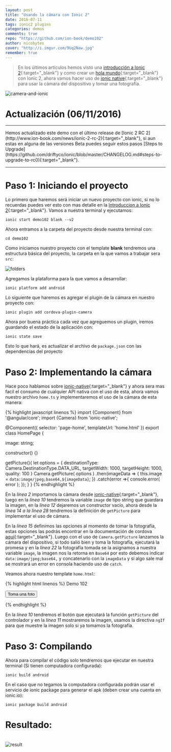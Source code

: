 ```yaml
---
layout: post
title: "Usando la cámara con Ionic 2"
date: 2016-07-11
tags: ionic2 plugins
categories: demos
comments: true
repo: "https://github.com/ion-book/demo102"
author: nicobytes
cover: "http://i.imgur.com/9Uq2Naw.jpg"
remember: true
---
```


> En los últimos artículos hemos visto una [introducción a Ionic 2](http://www.ion-book.com/ionic2/introIonic2){:target="_blank"} y como crear un [hola mundo](http://www.ion-book.com/ionic2/ionic2){:target="_blank"} con Ionic 2, ahora vamos hacer uso de [ionic native](http://www.ion-book.com/ionic2/ionic-native){:target="_blank"} para usar la cámara del dispositivo y tomar una fotografía.

<img class="img-responsive" src="http://i.imgur.com/9Uq2Naw.jpg" alt="camera-and-ionic">

# Actualización (06/11/2016)
<hr/>
Hemos actualizado este demo con el último release de [Ionic 2 RC 2](http://www.ion-book.com/news/ionic-2-rc-2){:target="_blank"}, si aun estas en alguna de las versiones Beta puedes seguir estos pasos [Steps to Upgrade](https://github.com/driftyco/ionic/blob/master/CHANGELOG.md#steps-to-upgrade-to-rc0){:target="_blank"}.

<hr/>

# Paso 1: Iniciando el proyecto

Lo primero que haremos será iniciar un nuevo proyecto con ionic, si no lo recuerdas puedes ver esto con mas detalle en la [Introduccion a Ionic 2](http://www.ion-book.com/ionic2/ionic2){:target="_blank"}.
Vamos a nuestra terminal y ejecutamos:

```
ionic start demo102 blank --v2
```

Ahora entramos a la carpeta del proyecto desde nuestra terminal con:

```
cd demo102
```

Como iniciamos nuestro proyecto con el template **blank** tendremos una estructura básica del proyecto, la carpeta en la que vamos a trabajar sera `src`:

<img class="img-responsive center-block" src="https://firebasestorage.googleapis.com/v0/b/ion-book.appspot.com/o/demos%2Fdemo102%2FScreenshot%20from%202016-11-06%2012-46-16.png?alt=media" alt="folders">

Agregamos la plataforma para la que vamos a desarrollar:

```
ionic platform add android
```

Lo siguiente que haremos es agregar el plugin de la cámara en nuestro proyecto con:

```
ionic plugin add cordova-plugin-camera
```

Ahora por buena práctica cada vez que agreguemos un plugin, iremos guardando el estado de la aplicación con:

```
ionic state save
```

Esto lo que hará, es actualizar el archivo de `package.json` con las dependencias del proyecto

# Paso 2: Implementando la cámara

Hace poco hablamos sobre [ionic-native](http://www.ion-book.com/ionic2/ionic-native){:target="_blank"} y ahora sera mas facil el consumo de cualquier API nativa con el uso de esta, ahora vamos nuestro archivo `home.ts` y implementaremos el uso de la cámara de esta manera:

{% highlight javascript linenos %}
import {Component} from '@angular/core';
import {Camera} from 'ionic-native';

@Component({
  selector: 'page-home',
  templateUrl: 'home.html'
})
export class HomePage {

  image: string;

  constructor() {}

  getPicture(){
    let options = {
      destinationType: Camera.DestinationType.DATA_URL,
      targetWidth: 1000,
      targetHeight: 1000,
      quality: 100
    }
    Camera.getPicture( options )
    .then(imageData => {
      this.image = `data:image/jpeg;base64,${imageData}`;
    })
    .catch(error =>{
      console.error( error );
    });
  }
}
{% endhighlight %}

En la *línea 2* importamos la cámara desde [ionic-native](http://www.ion-book.com/ionic2/ionic-native){:target="_blank"}, luego en la *línea 10* tendremos la variable `image` de tipo string que guardara la imagen, en la *línea 12* dejaremos un constructor vacío, ahora desde la *línea 14 a la línea 28* tendremos la definición de `getPicture` para implementar el uso de cámara.

En la *línea 15* definimos las opciones al momento de tomar la fotografía, estas opciones las podrás encontrar en la documentación de cordova [aquí](https://github.com/apache/cordova-plugin-camera#cameracameraoptions--object){:target="_blank"}. Luego con el uso de `Camera.getPicture` lanzamos la cámara del dispositivo, si todo salió bien y toma la fotografía, ejecutará la promesa y en la *línea 22* la fotografía tomada se la asignamos a nuestra variable `image`, la imagen nos la retorna en `Base64` por esto debemos indicar `data:image/jpeg;base64,` y concatenarlo con la `imageData` y si algo sale mal se mostrará un error en consola haciendo uso de `catch`.

Veamos ahora nuestro template `home.html`:

{% highlight html linenos %}
<ion-header>
  <ion-navbar color="primary">
    <ion-title>
      Demo 102
    </ion-title>
  </ion-navbar>
</ion-header>

<ion-content padding>
  <button ion-button block (click)="getPicture()">Toma una foto</button>
  <img [src]="image" *ngIf="image" />
</ion-content>

{% endhighlight %}

En la *línea 10* tendremos el botón que ejecutará la función `getPicture` del controlador y en la *línea 11* mostraremos la imagen, usamos la directiva `ngIf` para que muestre la imagen solo si ya tomamos la fotografía.

# Paso 3: Compilando

Ahora para compilar el código solo tendremos que ejecutar en nuestra terminal (Si tienen computadora configurada):

```
ionic build android
```

En el caso que no tegamos la computadora configurada podrán usar el servicio de ionic package para generar el apk (deben crear una cuenta en ionic.io):

```
ionic package build android
```


# Resultado:

<br/>
<img class="img-responsive" src="http://i.imgur.com/OA55G0K.png" alt="result">  
